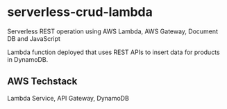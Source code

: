 # serverless-crud-lambda
Serverless REST operation using AWS Lambda, AWS Gateway, Document DB and JavaScript

Lambda function deployed that uses REST APIs to insert data for products in DynamoDB. 

## AWS Techstack
Lambda Service, API Gateway, DynamoDB
